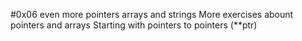 #0x06 even more pointers arrays and strings
More exercises abount pointers and arrays
Starting with pointers to pointers (**ptr)
